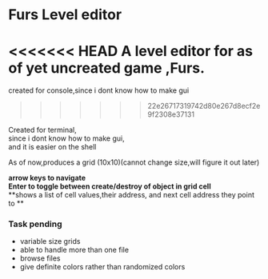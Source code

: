  Furs Level editor
==============

<<<<<<< HEAD
A level editor for as of yet uncreated game ,Furs.
=======
created for console,since i dont know how to make gui
>>>>>>> 22e26717319742d80e267d8ecf2e9f2308e37131

Created for terminal,  
since i dont know how to make gui,  
and it is easier on the shell


As of now,produces a grid (10x10)(cannot change size,will figure it out later)

 **arrow keys to navigate**    
 **Enter to toggle between create/destroy of object in grid cell**  
 **shows a list of cell values,their address,
 and next cell address they point to  **  


### Task pending
- variable size grids
- able to handle more than one file
- browse files
- give definite colors rather than randomized colors  
